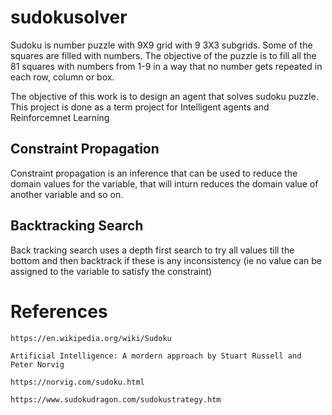 # sudokusolver
Sudoku is number puzzle with 9X9 grid with 9 3X3 subgrids. Some of the squares are filled with numbers. The objective of the puzzle is to fill all the 81 squares with numbers from 1-9 in a way that no number gets repeated in each row, column or box.

The objective of this work is to design an agent that solves sudoku puzzle.
This project is done as a term project for Intelligent agents and Reinforcemnet Learning

## Constraint Propagation
Constraint propagation is an inference that can be used to reduce the domain values for the variable, that will inturn reduces the domain value of another variable and so on.

## Backtracking Search
Back tracking search uses a depth first search to try all values till the bottom and then backtrack if these is any inconsistency (ie no value can be assigned to the variable to satisfy the constraint)

# References

    https://en.wikipedia.org/wiki/Sudoku

    Artificial Intelligence: A mordern approach by Stuart Russell and Peter Norvig

    https://norvig.com/sudoku.html

    https://www.sudokudragon.com/sudokustrategy.htm
